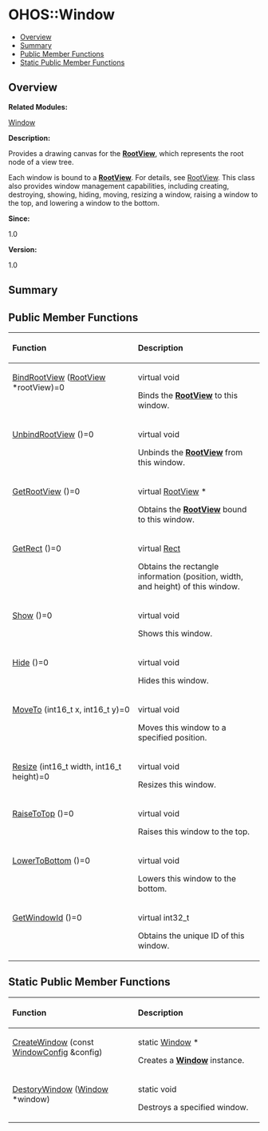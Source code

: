 # OHOS::Window<a name="ZH-CN_TOPIC_0000001055678106"></a>

-   [Overview](#section1231891241165632)
-   [Summary](#section39354735165632)
-   [Public Member Functions](#pub-methods)
-   [Static Public Member Functions](#pub-static-methods)

## **Overview**<a name="section1231891241165632"></a>

**Related Modules:**

[Window](Window.md)

**Description:**

Provides a drawing canvas for the  **[RootView](OHOS-RootView.md)**, which represents the root node of a view tree. 

Each window is bound to a  **[RootView](OHOS-RootView.md)**. For details, see  [RootView](OHOS-RootView.md). This class also provides window management capabilities, including creating, destroying, showing, hiding, moving, resizing a window, raising a window to the top, and lowering a window to the bottom.

**Since:**

1.0

**Version:**

1.0

## **Summary**<a name="section39354735165632"></a>

## Public Member Functions<a name="pub-methods"></a>

<a name="table919751684165632"></a>
<table><thead align="left"><tr id="row341997034165632"><th class="cellrowborder" valign="top" width="50%" id="mcps1.1.3.1.1"><p id="p1499170781165632"><a name="p1499170781165632"></a><a name="p1499170781165632"></a>Function</p>
</th>
<th class="cellrowborder" valign="top" width="50%" id="mcps1.1.3.1.2"><p id="p366062207165632"><a name="p366062207165632"></a><a name="p366062207165632"></a>Description</p>
</th>
</tr>
</thead>
<tbody><tr id="row1078211586165632"><td class="cellrowborder" valign="top" width="50%" headers="mcps1.1.3.1.1 "><p id="p1164037953165632"><a name="p1164037953165632"></a><a name="p1164037953165632"></a><a href="Window.md#ga10d20114dbd02b0ea8306fd508108af9">BindRootView</a> (<a href="OHOS-RootView.md">RootView</a> *rootView)=0</p>
</td>
<td class="cellrowborder" valign="top" width="50%" headers="mcps1.1.3.1.2 "><p id="p122619147165632"><a name="p122619147165632"></a><a name="p122619147165632"></a>virtual void </p>
<p id="p425083211165632"><a name="p425083211165632"></a><a name="p425083211165632"></a>Binds the <strong id="b1290655900165632"><a name="b1290655900165632"></a><a name="b1290655900165632"></a><a href="OHOS-RootView.md">RootView</a></strong> to this window. </p>
</td>
</tr>
<tr id="row2062151201165632"><td class="cellrowborder" valign="top" width="50%" headers="mcps1.1.3.1.1 "><p id="p1800063191165632"><a name="p1800063191165632"></a><a name="p1800063191165632"></a><a href="Window.md#ga7ad1bbc5a9a758e48a0fcecc10512bf2">UnbindRootView</a> ()=0</p>
</td>
<td class="cellrowborder" valign="top" width="50%" headers="mcps1.1.3.1.2 "><p id="p1755696927165632"><a name="p1755696927165632"></a><a name="p1755696927165632"></a>virtual void </p>
<p id="p1351372736165632"><a name="p1351372736165632"></a><a name="p1351372736165632"></a>Unbinds the <strong id="b2140366014165632"><a name="b2140366014165632"></a><a name="b2140366014165632"></a><a href="OHOS-RootView.md">RootView</a></strong> from this window. </p>
</td>
</tr>
<tr id="row1746578215165632"><td class="cellrowborder" valign="top" width="50%" headers="mcps1.1.3.1.1 "><p id="p1606590746165632"><a name="p1606590746165632"></a><a name="p1606590746165632"></a><a href="Window.md#ga0f81825ac2f7acd742d114627d007dc0">GetRootView</a> ()=0</p>
</td>
<td class="cellrowborder" valign="top" width="50%" headers="mcps1.1.3.1.2 "><p id="p1692483431165632"><a name="p1692483431165632"></a><a name="p1692483431165632"></a>virtual <a href="OHOS-RootView.md">RootView</a> * </p>
<p id="p726679992165632"><a name="p726679992165632"></a><a name="p726679992165632"></a>Obtains the <strong id="b304177807165632"><a name="b304177807165632"></a><a name="b304177807165632"></a><a href="OHOS-RootView.md">RootView</a></strong> bound to this window. </p>
</td>
</tr>
<tr id="row729721263165632"><td class="cellrowborder" valign="top" width="50%" headers="mcps1.1.3.1.1 "><p id="p606170637165632"><a name="p606170637165632"></a><a name="p606170637165632"></a><a href="Window.md#ga2c14344eed608ec8cd345a6c1c835a53">GetRect</a> ()=0</p>
</td>
<td class="cellrowborder" valign="top" width="50%" headers="mcps1.1.3.1.2 "><p id="p892446256165632"><a name="p892446256165632"></a><a name="p892446256165632"></a>virtual <a href="OHOS-Rect.md">Rect</a> </p>
<p id="p1443475930165632"><a name="p1443475930165632"></a><a name="p1443475930165632"></a>Obtains the rectangle information (position, width, and height) of this window. </p>
</td>
</tr>
<tr id="row137540718165632"><td class="cellrowborder" valign="top" width="50%" headers="mcps1.1.3.1.1 "><p id="p127977615165632"><a name="p127977615165632"></a><a name="p127977615165632"></a><a href="Window.md#ga920aaa7deb0054c1436b2aaba3a81e4f">Show</a> ()=0</p>
</td>
<td class="cellrowborder" valign="top" width="50%" headers="mcps1.1.3.1.2 "><p id="p1951711105165632"><a name="p1951711105165632"></a><a name="p1951711105165632"></a>virtual void </p>
<p id="p1847624624165632"><a name="p1847624624165632"></a><a name="p1847624624165632"></a>Shows this window. </p>
</td>
</tr>
<tr id="row469749992165632"><td class="cellrowborder" valign="top" width="50%" headers="mcps1.1.3.1.1 "><p id="p538090701165632"><a name="p538090701165632"></a><a name="p538090701165632"></a><a href="Window.md#ga37272c50d164a77bf004c18174d94736">Hide</a> ()=0</p>
</td>
<td class="cellrowborder" valign="top" width="50%" headers="mcps1.1.3.1.2 "><p id="p1383949027165632"><a name="p1383949027165632"></a><a name="p1383949027165632"></a>virtual void </p>
<p id="p1774003999165632"><a name="p1774003999165632"></a><a name="p1774003999165632"></a>Hides this window. </p>
</td>
</tr>
<tr id="row1829430601165632"><td class="cellrowborder" valign="top" width="50%" headers="mcps1.1.3.1.1 "><p id="p425637462165632"><a name="p425637462165632"></a><a name="p425637462165632"></a><a href="Window.md#ga7454cb1c3c28e68f4e962fef108a0d2f">MoveTo</a> (int16_t x, int16_t y)=0</p>
</td>
<td class="cellrowborder" valign="top" width="50%" headers="mcps1.1.3.1.2 "><p id="p625322612165632"><a name="p625322612165632"></a><a name="p625322612165632"></a>virtual void </p>
<p id="p1725431527165632"><a name="p1725431527165632"></a><a name="p1725431527165632"></a>Moves this window to a specified position. </p>
</td>
</tr>
<tr id="row526163747165632"><td class="cellrowborder" valign="top" width="50%" headers="mcps1.1.3.1.1 "><p id="p342794497165632"><a name="p342794497165632"></a><a name="p342794497165632"></a><a href="Window.md#gac2c1bf9dc681741eb9c0490785bd73c2">Resize</a> (int16_t width, int16_t height)=0</p>
</td>
<td class="cellrowborder" valign="top" width="50%" headers="mcps1.1.3.1.2 "><p id="p2078301534165632"><a name="p2078301534165632"></a><a name="p2078301534165632"></a>virtual void </p>
<p id="p690283230165632"><a name="p690283230165632"></a><a name="p690283230165632"></a>Resizes this window. </p>
</td>
</tr>
<tr id="row1458886934165632"><td class="cellrowborder" valign="top" width="50%" headers="mcps1.1.3.1.1 "><p id="p1676027621165632"><a name="p1676027621165632"></a><a name="p1676027621165632"></a><a href="Window.md#ga395aa07d4a622059c627d18ecd2ff115">RaiseToTop</a> ()=0</p>
</td>
<td class="cellrowborder" valign="top" width="50%" headers="mcps1.1.3.1.2 "><p id="p1918431242165632"><a name="p1918431242165632"></a><a name="p1918431242165632"></a>virtual void </p>
<p id="p325910730165632"><a name="p325910730165632"></a><a name="p325910730165632"></a>Raises this window to the top. </p>
</td>
</tr>
<tr id="row54320511165632"><td class="cellrowborder" valign="top" width="50%" headers="mcps1.1.3.1.1 "><p id="p1532367859165632"><a name="p1532367859165632"></a><a name="p1532367859165632"></a><a href="Window.md#ga61c01a10b37843abf8cf348bd7d1d659">LowerToBottom</a> ()=0</p>
</td>
<td class="cellrowborder" valign="top" width="50%" headers="mcps1.1.3.1.2 "><p id="p993181383165632"><a name="p993181383165632"></a><a name="p993181383165632"></a>virtual void </p>
<p id="p179841609165632"><a name="p179841609165632"></a><a name="p179841609165632"></a>Lowers this window to the bottom. </p>
</td>
</tr>
<tr id="row1510226495165632"><td class="cellrowborder" valign="top" width="50%" headers="mcps1.1.3.1.1 "><p id="p261561999165632"><a name="p261561999165632"></a><a name="p261561999165632"></a><a href="Window.md#ga7efafa2bc07e9a0b5fc5c4c8b1b17b89">GetWindowId</a> ()=0</p>
</td>
<td class="cellrowborder" valign="top" width="50%" headers="mcps1.1.3.1.2 "><p id="p1909443599165632"><a name="p1909443599165632"></a><a name="p1909443599165632"></a>virtual int32_t </p>
<p id="p998805443165632"><a name="p998805443165632"></a><a name="p998805443165632"></a>Obtains the unique ID of this window. </p>
</td>
</tr>
</tbody>
</table>

## Static Public Member Functions<a name="pub-static-methods"></a>

<a name="table169897189165632"></a>
<table><thead align="left"><tr id="row1412835999165632"><th class="cellrowborder" valign="top" width="50%" id="mcps1.1.3.1.1"><p id="p997921220165632"><a name="p997921220165632"></a><a name="p997921220165632"></a>Function</p>
</th>
<th class="cellrowborder" valign="top" width="50%" id="mcps1.1.3.1.2"><p id="p266696082165632"><a name="p266696082165632"></a><a name="p266696082165632"></a>Description</p>
</th>
</tr>
</thead>
<tbody><tr id="row882970874165632"><td class="cellrowborder" valign="top" width="50%" headers="mcps1.1.3.1.1 "><p id="p1632249843165632"><a name="p1632249843165632"></a><a name="p1632249843165632"></a><a href="Window.md#ga13f51542db51b560e4bd8c52fe37a7d0">CreateWindow</a> (const <a href="OHOS-WindowConfig.md">WindowConfig</a> &amp;config)</p>
</td>
<td class="cellrowborder" valign="top" width="50%" headers="mcps1.1.3.1.2 "><p id="p1435975212165632"><a name="p1435975212165632"></a><a name="p1435975212165632"></a>static <a href="OHOS-Window.md">Window</a> * </p>
<p id="p1105738187165632"><a name="p1105738187165632"></a><a name="p1105738187165632"></a>Creates a <strong id="b1310471102165632"><a name="b1310471102165632"></a><a name="b1310471102165632"></a><a href="OHOS-Window.md">Window</a></strong> instance. </p>
</td>
</tr>
<tr id="row1968934552165632"><td class="cellrowborder" valign="top" width="50%" headers="mcps1.1.3.1.1 "><p id="p1199040221165632"><a name="p1199040221165632"></a><a name="p1199040221165632"></a><a href="Window.md#gaae86fd5bd45c654159939ac4ba877cc1">DestoryWindow</a> (<a href="OHOS-Window.md">Window</a> *window)</p>
</td>
<td class="cellrowborder" valign="top" width="50%" headers="mcps1.1.3.1.2 "><p id="p2064927603165632"><a name="p2064927603165632"></a><a name="p2064927603165632"></a>static void </p>
<p id="p1321545666165632"><a name="p1321545666165632"></a><a name="p1321545666165632"></a>Destroys a specified window. </p>
</td>
</tr>
</tbody>
</table>


